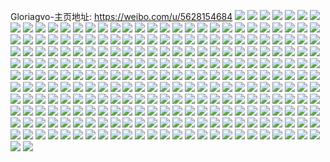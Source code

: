 Gloriagvo-主页地址: https://weibo.com/u/5628154684 
![](https://wx4.sinaimg.cn/mw2000/0068Ta8sly1h9gdxhpik3j32c0340e84.jpg) 
![](https://wx4.sinaimg.cn/mw2000/0068Ta8sly1h9gdxkg5q9j32c0340npg.jpg) 
![](https://wx4.sinaimg.cn/mw2000/0068Ta8sly1h9gdxmzstmj32c0340b2c.jpg) 
![](https://wx4.sinaimg.cn/mw2000/0068Ta8sly1h9gdxp6gszj32c0340u10.jpg) 
![](https://wx4.sinaimg.cn/mw2000/0068Ta8sly1h9gdxr34l6j32c0340b2c.jpg) 
![](https://wx4.sinaimg.cn/mw2000/0068Ta8sly1h9gdxt2qnrj32c0340u0z.jpg) 
![](https://wx4.sinaimg.cn/mw2000/0068Ta8sly1h9gdxxafk1j32c0340qv8.jpg) 
![](https://wx4.sinaimg.cn/mw2000/0068Ta8sly1h9gdxxz0zhj31hc1z44qp.jpg) 
![](https://wx4.sinaimg.cn/mw2000/0068Ta8sly1h91d29uwc9j317q1mdalr.jpg) 
![](https://wx4.sinaimg.cn/mw2000/0068Ta8sly1h91d2bkft8j32d935su0y.jpg) 
![](https://wx4.sinaimg.cn/mw2000/0068Ta8sly1h91d2dmgorj32d935sb2a.jpg) 
![](https://wx4.sinaimg.cn/mw2000/0068Ta8sly1h91d2ewpvdj320b35sx6p.jpg) 
![](https://wx4.sinaimg.cn/mw2000/0068Ta8sly1h91d29c1qsj315m1pcdvz.jpg) 
![](https://wx4.sinaimg.cn/mw2000/0068Ta8sly1h8t3i24qwhj32c0340u0y.jpg) 
![](https://wx4.sinaimg.cn/mw2000/0068Ta8sly1h8t3hzk748j32c0340qv6.jpg) 
![](https://wx4.sinaimg.cn/mw2000/0068Ta8sly1h8t3i548svj32c0340b2a.jpg) 
![](https://wx4.sinaimg.cn/mw2000/0068Ta8sly1h8t3i69g9rj31hc1z41kt.jpg) 
![](https://wx4.sinaimg.cn/mw2000/0068Ta8sly1h8t3i9yb4wj32c0340u0y.jpg) 
![](https://wx4.sinaimg.cn/mw2000/0068Ta8sly1h8qfkk4fr9j31ha1z2nhz.jpg) 
![](https://wx4.sinaimg.cn/mw2000/0068Ta8sly1h8qfkiyh6uj32a731nhdt.jpg) 
![](https://wx4.sinaimg.cn/mw2000/0068Ta8sly1h8mb9gm4yxj31ha1z47l0.jpg) 
![](https://wx4.sinaimg.cn/mw2000/0068Ta8sly1h81hlmwh00j31hc1z57wh.jpg) 
![](https://wx4.sinaimg.cn/mw2000/0068Ta8sly1h81hlkjszaj31hc1z44qp.jpg) 
![](https://wx4.sinaimg.cn/mw2000/0068Ta8sly1h7z4aumr8qj31u01z21kx.jpg) 
![](https://wx4.sinaimg.cn/mw2000/0068Ta8sly1h7jtv2xllgj32bk340u0z.jpg) 
![](https://wx4.sinaimg.cn/mw2000/0068Ta8sly1h7jtv4oi2gj31g41xmb29.jpg) 
![](https://wx4.sinaimg.cn/mw2000/0068Ta8sly1h7jtuuewnij32b633p7wj.jpg) 
![](https://wx4.sinaimg.cn/mw2000/0068Ta8sly1h7fh9iwecnj323e2sjx6r.jpg) 
![](https://wx4.sinaimg.cn/mw2000/0068Ta8sly1h79sv2gerhj31ha1z4npd.jpg) 
![](https://wx4.sinaimg.cn/mw2000/0068Ta8sly1h79sv1ihb6j31ha1z4qlw.jpg) 
![](https://wx4.sinaimg.cn/mw2000/0068Ta8sly1h6mmk7mbfsj31hc1z448f.jpg) 
![](https://wx4.sinaimg.cn/mw2000/0068Ta8sly1h6ivgsyy3nj31gm1y67kh.jpg) 
![](https://wx4.sinaimg.cn/mw2000/0068Ta8sly1h6ivgs5nc0j31df1twjtg.jpg) 
![](https://wx4.sinaimg.cn/mw2000/0068Ta8sly1h6ivgumxmij329l30u4qq.jpg) 
![](https://wx4.sinaimg.cn/mw2000/0068Ta8sly1h6ivgvmn3qj31g21xd4qp.jpg) 
![](https://wx4.sinaimg.cn/mw2000/0068Ta8sly1h6ha87mym5j31sc2dsx6q.jpg) 
![](https://wx4.sinaimg.cn/mw2000/0068Ta8sly1h6f5rtnrsdj32c0340hcg.jpg) 
![](https://wx4.sinaimg.cn/mw2000/0068Ta8sly1h6f5rvqvw0j329k3101kz.jpg) 
![](https://wx4.sinaimg.cn/mw2000/0068Ta8sly1h6f5sgj10hj32ad32me82.jpg) 
![](https://wx4.sinaimg.cn/mw2000/0068Ta8sly1h6f5sivl6jj32c0341b2c.jpg) 
![](https://wx4.sinaimg.cn/mw2000/0068Ta8sly1h6f5ski6q0j32c02j0tkm.jpg) 
![](https://wx4.sinaimg.cn/mw2000/0068Ta8sly1h6f5rrrdh9j31sc2ds489.jpg) 
![](https://wx4.sinaimg.cn/mw2000/0068Ta8sly1h68sd6h92zj32c0340hdu.jpg) 
![](https://wx4.sinaimg.cn/mw2000/0068Ta8sly1h68sd82zwzj32c0340e82.jpg) 
![](https://wx4.sinaimg.cn/mw2000/0068Ta8sly1h68sd4spetj32c0341x6p.jpg) 
![](https://wx4.sinaimg.cn/mw2000/0068Ta8sly1h5z36kg3blj32bz340hdv.jpg) 
![](https://wx4.sinaimg.cn/mw2000/0068Ta8sly1h5z36dpobdj32bz340kjn.jpg) 
![](https://wx4.sinaimg.cn/mw2000/0068Ta8sly1h5z36l9cggj31hc1z4gnt.jpg) 
![](https://wx4.sinaimg.cn/mw2000/0068Ta8sly1h5x79kqfa7j31hc1z4h9g.jpg) 
![](https://wx4.sinaimg.cn/mw2000/0068Ta8sly1h5x79m6c8qj31hc1z4u0x.jpg) 
![](https://wx4.sinaimg.cn/mw2000/0068Ta8sly1h5x79n8696j31hc1z4135.jpg) 
![](https://wx4.sinaimg.cn/mw2000/0068Ta8sly1h5x79izj4zj31hc1z47c0.jpg) 
![](https://wx4.sinaimg.cn/mw2000/0068Ta8sly1h5x79oojasj31hc1z41kx.jpg) 
![](https://wx4.sinaimg.cn/mw2000/0068Ta8sly1h5x79p6xbnj30v415jgvd.jpg) 
![](https://wx4.sinaimg.cn/mw2000/0068Ta8sly1h5j2wwt4t9j32c034lqv7.jpg) 
![](https://wx4.sinaimg.cn/mw2000/0068Ta8sly1h5j2wutdbsj31h81z4e81.jpg) 
![](https://wx4.sinaimg.cn/mw2000/0068Ta8sly1h5j2wy2gb7j31hc1z4hdt.jpg) 
![](https://wx4.sinaimg.cn/mw2000/0068Ta8sly1h4riwgvtwyj32c03401kz.jpg) 
![](https://wx4.sinaimg.cn/mw2000/0068Ta8sly1h4riwiddmfj32782xne82.jpg) 
![](https://wx4.sinaimg.cn/mw2000/0068Ta8sly1h4riwkk662j328k2ze4qr.jpg) 
![](https://wx4.sinaimg.cn/mw2000/0068Ta8sly1h4riwlwa4oj32c0340qv6.jpg) 
![](https://wx4.sinaimg.cn/mw2000/0068Ta8sly1h4riwf4ylpj32c0340b2a.jpg) 
![](https://wx4.sinaimg.cn/mw2000/0068Ta8sly1h4riwta5unj315o2421kx.jpg) 
![](https://wx4.sinaimg.cn/mw2000/0068Ta8sly1h4c2byo4baj32bv30cqv6.jpg) 
![](https://wx4.sinaimg.cn/mw2000/0068Ta8sly1h4c2bpffi2j32c0340qv6.jpg) 
![](https://wx4.sinaimg.cn/mw2000/0068Ta8sly1h4c2c2m969j32c0340qv6.jpg) 
![](https://wx4.sinaimg.cn/mw2000/0068Ta8sly1h3ot2hd857j32c0340x6p.jpg) 
![](https://wx4.sinaimg.cn/mw2000/0068Ta8sly1h3ot2ihztxj32c0340u0x.jpg) 
![](https://wx4.sinaimg.cn/mw2000/0068Ta8sly1h3ot2jjislj323g2u0u0x.jpg) 
![](https://wx4.sinaimg.cn/mw2000/0068Ta8sly1h3ot2l48xij32722xfx6q.jpg) 
![](https://wx4.sinaimg.cn/mw2000/0068Ta8sly1h3kpmihdz1j32ae31vhdu.jpg) 
![](https://wx4.sinaimg.cn/mw2000/0068Ta8sly1h3kpmkcgkrj32c0340qv6.jpg) 
![](https://wx4.sinaimg.cn/mw2000/0068Ta8sly1h3kpmgmqpdj32c03407wj.jpg) 
![](https://wx4.sinaimg.cn/mw2000/0068Ta8sly1h3kpmnhpl1j32c0341x6p.jpg) 
![](https://wx4.sinaimg.cn/mw2000/0068Ta8sly1h3kpmpyumjj32c0341hdw.jpg) 
![](https://wx4.sinaimg.cn/mw2000/0068Ta8sly1h392o5bk8mj32c91rgb2a.jpg) 
![](https://wx4.sinaimg.cn/mw2000/0068Ta8sly1h1v8bkfw8cj32c03411kz.jpg) 
![](https://wx4.sinaimg.cn/mw2000/0068Ta8sly1h1v8bnfcmnj321s2qd4qq.jpg) 
![](https://wx4.sinaimg.cn/mw2000/0068Ta8sly1h1v8bg5teaj32c032yb2b.jpg) 
![](https://wx4.sinaimg.cn/mw2000/0068Ta8sly1h1v8bodj0ij311t18pws5.jpg) 
![](https://wx4.sinaimg.cn/mw2000/0068Ta8sly1h1rmytoz0cj31qj2bd1ky.jpg) 
![](https://wx4.sinaimg.cn/mw2000/0068Ta8sly1h1rmyvwycsj32c0340npe.jpg) 
![](https://wx4.sinaimg.cn/mw2000/0068Ta8sly1h1rmyy3lu4j32b132qkjm.jpg) 
![](https://wx4.sinaimg.cn/mw2000/0068Ta8sly1h1pstras06j3279325u0x.jpg) 
![](https://wx4.sinaimg.cn/mw2000/0068Ta8sly1h1jcry1s0tj31zu2o7x6p.jpg) 
![](https://wx4.sinaimg.cn/mw2000/0068Ta8sly1h1jcrzfl46j324c2u81ky.jpg) 
![](https://wx4.sinaimg.cn/mw2000/0068Ta8sly1h1jcs0yhidj31sd2e9b2a.jpg) 
![](https://wx4.sinaimg.cn/mw2000/0068Ta8sly1h1jcs274asj32ba33z4qr.jpg) 
![](https://wx4.sinaimg.cn/mw2000/0068Ta8sly1h1jcs3wvo8j328g2z9qv7.jpg) 
![](https://wx4.sinaimg.cn/mw2000/0068Ta8sly1h1in51zm57j31sc2ajnpd.jpg) 
![](https://wx4.sinaimg.cn/mw2000/0068Ta8sly1h1e4kkvpcfj32a031cu0y.jpg) 
![](https://wx4.sinaimg.cn/mw2000/0068Ta8sly1h1e4kn89rqj32c033z4qs.jpg) 
![](https://wx4.sinaimg.cn/mw2000/0068Ta8sly1h1e4ko4vgsj31hw1yb7wh.jpg) 
![](https://wx4.sinaimg.cn/mw2000/0068Ta8sly1h13vlp8cb8j325e2v7hdu.jpg) 
![](https://wx4.sinaimg.cn/mw2000/0068Ta8sly1h13vlu35i8j32c0340qv6.jpg) 
![](https://wx4.sinaimg.cn/mw2000/0068Ta8sly1h13vlkeqxnj32c0340e83.jpg) 
![](https://wx4.sinaimg.cn/mw2000/0068Ta8sly1h13vm08hxdj32c03407wj.jpg) 
![](https://wx4.sinaimg.cn/mw2000/0068Ta8sly1h13vm7ic64j32c0340kjn.jpg) 
![](https://wx4.sinaimg.cn/mw2000/0068Ta8sly1h13vmfzdz9j32c0340kjn.jpg) 
![](https://wx4.sinaimg.cn/mw2000/0068Ta8sly1h13vmlw45tj325i2vc7wi.jpg) 
![](https://wx4.sinaimg.cn/mw2000/0068Ta8sly1h0vn4ihd4rj32c0341u0y.jpg) 
![](https://wx4.sinaimg.cn/mw2000/0068Ta8sly1h0vn4finr2j32c0340kjm.jpg) 
![](https://wx4.sinaimg.cn/mw2000/0068Ta8sly1h0vn4oqie0j32c0341kjm.jpg) 
![](https://wx4.sinaimg.cn/mw2000/0068Ta8sly1h0vn4s7pfaj32bz333hdt.jpg) 
![](https://wx4.sinaimg.cn/mw2000/0068Ta8sly1h0s8iruwfaj32bz31s7wi.jpg) 
![](https://wx4.sinaimg.cn/mw2000/0068Ta8sly1h0kppby0i3j32c0340qv7.jpg) 
![](https://wx4.sinaimg.cn/mw2000/0068Ta8sly1h0kpph889nj32c03414qs.jpg) 
![](https://wx4.sinaimg.cn/mw2000/0068Ta8sly1h0kpplk2kxj32c0340npf.jpg) 
![](https://wx4.sinaimg.cn/mw2000/0068Ta8sly1h0kpppan09j32c0340qv7.jpg) 
![](https://wx4.sinaimg.cn/mw2000/0068Ta8sly1h0kpp734maj32c0340npf.jpg) 
![](https://wx4.sinaimg.cn/mw2000/0068Ta8sly1h0kppr2rowj31ya2lq7wh.jpg) 
![](https://wx4.sinaimg.cn/mw2000/0068Ta8sly1h0kppsb84jj32c0340qv5.jpg) 
![](https://wx4.sinaimg.cn/mw2000/0068Ta8sly1h0kppv8bzuj32c03414qr.jpg) 
![](https://wx4.sinaimg.cn/mw2000/0068Ta8sly1h0kppxbtpyj32c03401ky.jpg) 
![](https://wx4.sinaimg.cn/mw2000/0068Ta8sly1h0kpq05uwcj32c0340qv6.jpg) 
![](https://wx4.sinaimg.cn/mw2000/0068Ta8sly1h0e2zm4qm8j32c0340qv8.jpg) 
![](https://wx4.sinaimg.cn/mw2000/0068Ta8sly1h0e2zqep5tj32b934sqv7.jpg) 
![](https://wx4.sinaimg.cn/mw2000/0068Ta8sly1h0e2zvz4k1j32c0340npg.jpg) 
![](https://wx4.sinaimg.cn/mw2000/0068Ta8sly1h0e2zyvwjuj32ap34yb2a.jpg) 
![](https://wx4.sinaimg.cn/mw2000/0068Ta8sly1h0e300n4rwj32c0340b2a.jpg) 
![](https://wx4.sinaimg.cn/mw2000/0068Ta8sly1h0e302g7yij32c0340x6p.jpg) 
![](https://wx4.sinaimg.cn/mw2000/0068Ta8sly1h0e306ov0hj32c0340b2a.jpg) 
![](https://wx4.sinaimg.cn/mw2000/0068Ta8sly1h0e30a5x0nj32c0340u0y.jpg) 
![](https://wx4.sinaimg.cn/mw2000/0068Ta8sly1h0asvud5flj32c03401l0.jpg) 
![](https://wx4.sinaimg.cn/mw2000/0068Ta8sly1h0asvz4i1yj32by33z7wj.jpg) 
![](https://wx4.sinaimg.cn/mw2000/0068Ta8sly1h0asw1fhcpj32c03401kz.jpg) 
![](https://wx4.sinaimg.cn/mw2000/0068Ta8sly1h0asvw7nd9j32be340npd.jpg) 
![](https://wx4.sinaimg.cn/mw2000/0068Ta8sly1h0asw34qx7j31sc2ds7wi.jpg) 
![](https://wx4.sinaimg.cn/mw2000/0068Ta8sly1h0asw46grvj312a1fl7kr.jpg) 
![](https://wx4.sinaimg.cn/mw2000/0068Ta8sly1h095n9n888j329e3401ky.jpg) 
![](https://wx4.sinaimg.cn/mw2000/0068Ta8sly1h099j4xxdej32c0340kjm.jpg) 
![](https://wx4.sinaimg.cn/mw2000/0068Ta8sly1h095n7ofbbj329e340u0x.jpg) 
![](https://wx4.sinaimg.cn/mw2000/0068Ta8sly1h0641m2ou7j31o02801fc.jpg) 
![](https://wx4.sinaimg.cn/mw2000/0068Ta8sly1h0641kqebsj31o0280kf3.jpg) 
![](https://wx4.sinaimg.cn/mw2000/0068Ta8sly1h02qcu3smsj32c03554qr.jpg) 
![](https://wx4.sinaimg.cn/mw2000/0068Ta8sly1h02qcsacv1j32c0340x6q.jpg) 
![](https://wx4.sinaimg.cn/mw2000/0068Ta8sly1h02qcv13gnj31581iyu0v.jpg) 
![](https://wx4.sinaimg.cn/mw2000/0068Ta8sly1h02qcwkikcj32c0340u0y.jpg) 
![](https://wx4.sinaimg.cn/mw2000/0068Ta8sly1h02qd3vw45j32c0340qv6.jpg) 
![](https://wx4.sinaimg.cn/mw2000/0068Ta8sly1h02qd1cy51j32bz340kjm.jpg) 
![](https://wx4.sinaimg.cn/mw2000/0068Ta8sly1h01049uzbzj326q2wzx6q.jpg) 
![](https://wx4.sinaimg.cn/mw2000/0068Ta8sly1gzwrxsm4c4j32c0340x6q.jpg) 
![](https://wx4.sinaimg.cn/mw2000/0068Ta8sly1gzwry1misqj32c0340e83.jpg) 
![](https://wx4.sinaimg.cn/mw2000/0068Ta8sly1gzwry7du7ij32c0340npe.jpg) 
![](https://wx4.sinaimg.cn/mw2000/0068Ta8sly1gzwrxo2ijzj32662w81kz.jpg) 
![](https://wx4.sinaimg.cn/mw2000/0068Ta8sly1gzwrybfaolj32c0340kjn.jpg) 
![](https://wx4.sinaimg.cn/mw2000/0068Ta8sly1gzwryfmyiij32c0340e83.jpg) 
![](https://wx4.sinaimg.cn/mw2000/0068Ta8sly1gzupxuz2fuj326w2x7hdu.jpg) 
![](https://wx4.sinaimg.cn/mw2000/0068Ta8sly1gzupxradg5j327a2xq7wj.jpg) 
![](https://wx4.sinaimg.cn/mw2000/0068Ta8sly1gzupy3q1j1j32562uwb2b.jpg) 
![](https://wx4.sinaimg.cn/mw2000/0068Ta8sly1gzscbtbrxvj32c0340npf.jpg) 
![](https://wx4.sinaimg.cn/mw2000/0068Ta8sly1gzscbv9je1j324q2ua7wj.jpg) 
![](https://wx4.sinaimg.cn/mw2000/0068Ta8sly1gzscbwtr4pj32bs33ze83.jpg) 
![](https://wx4.sinaimg.cn/mw2000/0068Ta8sly1gzscby8nwmj32c03407wk.jpg) 
![](https://wx4.sinaimg.cn/mw2000/0068Ta8sly1gzscbzw2nmj32c0340b2c.jpg) 
![](https://wx4.sinaimg.cn/mw2000/0068Ta8sly1gzscbryvp9j32c0340e85.jpg) 
![](https://wx4.sinaimg.cn/mw2000/0068Ta8sly1gzscc22mysj32c0340e85.jpg) 
![](https://wx4.sinaimg.cn/mw2000/0068Ta8sly1gzpht648gnj32c02c0hdu.jpg) 
![](https://wx4.sinaimg.cn/mw2000/0068Ta8sly1gxh7hglzm9j32c03404qr.jpg) 
![](https://wx4.sinaimg.cn/mw2000/0068Ta8sly1gxh7hs8ychj32c0340e83.jpg) 
![](https://wx4.sinaimg.cn/mw2000/0068Ta8sly1gxh7i0igwij32c03407wj.jpg) 
![](https://wx4.sinaimg.cn/mw2000/0068Ta8sly1gxdgwal4jrj32c03404qq.jpg) 
![](https://wx4.sinaimg.cn/mw2000/0068Ta8sly1gxdgwujsohj32c03407wi.jpg) 
![](https://wx4.sinaimg.cn/mw2000/0068Ta8sly1gxdgwvh9joj32c0340b2a.jpg) 
![](https://wx4.sinaimg.cn/mw2000/0068Ta8sly1gwjhpkk4jcj327q2yckjm.jpg) 
![](https://wx4.sinaimg.cn/mw2000/0068Ta8sly1gwjhpn8g42j325r2vo4qr.jpg) 
![](https://wx4.sinaimg.cn/mw2000/0068Ta8sly1gwjhppgnkuj32c0340qv7.jpg) 
![](https://wx4.sinaimg.cn/mw2000/0068Ta8sly1gwjhpilusxj32c03401l1.jpg) 
![](https://wx4.sinaimg.cn/mw2000/0068Ta8sly1gwjhprrx0aj32be340kjn.jpg) 
![](https://wx4.sinaimg.cn/mw2000/0068Ta8sly1gwjhptron1j31o0280qv6.jpg) 
![](https://wx4.sinaimg.cn/mw2000/0068Ta8sly1gvv7dysly2j32c03407wj.jpg) 
![](https://wx4.sinaimg.cn/mw2000/0068Ta8sly1gvv7e0dk7oj32c0340u0y.jpg) 
![](https://wx4.sinaimg.cn/mw2000/0068Ta8sly1gvv7e2mbyzj32c0340x6q.jpg) 
![](https://wx4.sinaimg.cn/mw2000/0068Ta8sly1gvv7e5l3y8j32c0340kjn.jpg) 
![](https://wx4.sinaimg.cn/mw2000/0068Ta8sly1gvv7e7v7esj32c0340hdv.jpg) 
![](https://wx4.sinaimg.cn/mw2000/0068Ta8sly1gvv7dwxausj32c034t1kz.jpg) 
![](https://wx4.sinaimg.cn/mw2000/0068Ta8sly1gvv7ea7z91j32c03404qr.jpg) 
![](https://wx4.sinaimg.cn/mw2000/0068Ta8sly1gvv7ebb7xzj315o2etnpd.jpg) 
![](https://wx4.sinaimg.cn/mw2000/0068Ta8sly1gvv7ecqy6yj32c0340kjl.jpg) 
![](https://wx4.sinaimg.cn/mw2000/0068Ta8sly1gujyjpwxexj62bb31gu0y02.jpg) 
![](https://wx4.sinaimg.cn/mw2000/0068Ta8sly1gujyjrrr0tj62bb333e8302.jpg) 
![](https://wx4.sinaimg.cn/mw2000/0068Ta8sly1gujyjsy8s1j320q2nwe82.jpg) 
![](https://wx4.sinaimg.cn/mw2000/0068Ta8sly1guanzzfixmj624f2twe8202.jpg) 
![](https://wx4.sinaimg.cn/mw2000/0068Ta8sly1guao00omqrj61l02bdhdt02.jpg) 
![](https://wx4.sinaimg.cn/mw2000/0068Ta8sly1gu09lby6zaj324a2tp1ky.jpg) 
![](https://wx4.sinaimg.cn/mw2000/0068Ta8sly1gu09lacwzjj316o1kwk9s.jpg) 
![](https://wx4.sinaimg.cn/mw2000/0068Ta8sly1grvzyfh0trj32c0340b2a.jpg) 
![](https://wx4.sinaimg.cn/mw2000/0068Ta8sly1grvzyhq2rgj32b91kp4qp.jpg) 
![](https://wx4.sinaimg.cn/mw2000/0068Ta8sly1grd8ej1ljwj31zy2nxqv8.jpg) 
![](https://wx4.sinaimg.cn/mw2000/0068Ta8sly1grd8enq9p5j32c03407wm.jpg) 
![](https://wx4.sinaimg.cn/mw2000/0068Ta8sly1grd8epk1h8j32b81ds1ky.jpg) 
![](https://wx4.sinaimg.cn/mw2000/0068Ta8sly1gqvivrgmwqj31ph2dsb2a.jpg) 
![](https://wx4.sinaimg.cn/mw2000/0068Ta8sly1gqi8oxmxgkj32c035ib2b.jpg) 
![](https://wx4.sinaimg.cn/mw2000/0068Ta8sly1gqi8ozy718j33402c0kjm.jpg) 
![](https://wx4.sinaimg.cn/mw2000/0068Ta8sly1gqi8p1ife2j322o340kjl.jpg) 
![](https://wx4.sinaimg.cn/mw2000/0068Ta8sly1gqi8ot3207j32jn1j8x5y.jpg) 
![](https://wx4.sinaimg.cn/mw2000/0068Ta8sly1gq2tsyg68aj32bj2z61kz.jpg) 
![](https://wx4.sinaimg.cn/mw2000/0068Ta8sly1gq2tsx1dhzj32c03401l0.jpg) 
![](https://wx4.sinaimg.cn/mw2000/0068Ta8sly1gq2tsz82d6j31p029cnpd.jpg) 
![](https://wx4.sinaimg.cn/mw2000/0068Ta8sgy1gosv3s0c5wj31zq1zqkco.jpg) 
![](https://wx4.sinaimg.cn/mw2000/0068Ta8sgy1gosv3ssfqdj327i27iu0x.jpg) 
![](https://wx4.sinaimg.cn/mw2000/0068Ta8sgy1gosv3ugx9xj32c02rg7wl.jpg) 
![](https://wx4.sinaimg.cn/mw2000/0068Ta8sgy1gosv3qw00aj329v2oiu0z.jpg) 
![](https://wx4.sinaimg.cn/mw2000/0068Ta8sgy1gosv3vtgy2j32c03407wj.jpg) 
![](https://wx4.sinaimg.cn/mw2000/0068Ta8sgy1gosv3xluwtj31ya2lqhdx.jpg) 
![](https://wx4.sinaimg.cn/mw2000/0068Ta8sly1gobcqsj8vyj30xb1attiw.jpg) 
![](https://wx4.sinaimg.cn/mw2000/0068Ta8sly1gnhjvtxw75j325a1vsqv5.jpg) 
![](https://wx4.sinaimg.cn/mw2000/0068Ta8sly1gnhjvvlyagj32bs261x6q.jpg) 
![](https://wx4.sinaimg.cn/mw2000/0068Ta8sly1gnhjvsxrh8j31hn1zb7wh.jpg) 
![](https://wx4.sinaimg.cn/mw2000/0068Ta8sly1gn4r5cznhij32c0340x6s.jpg) 
![](https://wx4.sinaimg.cn/mw2000/0068Ta8sly1gn4r5fmgf4j32c0340qv9.jpg) 
![](https://wx4.sinaimg.cn/mw2000/0068Ta8sly1gn4r5hf9ttj32c035ikjn.jpg) 
![](https://wx4.sinaimg.cn/mw2000/0068Ta8sly1gn4r5jiunej32c035ahdv.jpg) 
![](https://wx4.sinaimg.cn/mw2000/0068Ta8sly1gn4r5mk9mej327z2z5hdw.jpg) 
![](https://wx4.sinaimg.cn/mw2000/0068Ta8sly1gmvclesp7cj31sc2614qs.jpg) 
![](https://wx4.sinaimg.cn/mw2000/0068Ta8sly1gmvclh658lj31sc25mx6r.jpg) 
![](https://wx4.sinaimg.cn/mw2000/0068Ta8sly1gmvclj52lnj31sa26dx6r.jpg) 
![](https://wx4.sinaimg.cn/mw2000/0068Ta8sly1gmvclkuk9ij31sc28n1l0.jpg) 
![](https://wx4.sinaimg.cn/mw2000/0068Ta8sly1gmvclmdzbyj31sc28iqv7.jpg) 
![](https://wx4.sinaimg.cn/mw2000/0068Ta8sly1gmvclnq4nuj31sc28ikjn.jpg) 
![](https://wx4.sinaimg.cn/mw2000/0068Ta8sly1gltnemnlnij32b0340hdv.jpg) 
![](https://wx4.sinaimg.cn/mw2000/0068Ta8sly1gltnezu5jij327v2z6e84.jpg) 
![](https://wx4.sinaimg.cn/mw2000/0068Ta8sly1gltnet0wsrj324k2xpu0z.jpg) 
![](https://wx4.sinaimg.cn/mw2000/0068Ta8sly1gltnfhsqmaj32c0340e84.jpg) 
![](https://wx4.sinaimg.cn/mw2000/0068Ta8sly1gltnf6ez6bj32c02cme84.jpg) 
![](https://wx4.sinaimg.cn/mw2000/0068Ta8sly1gltnfc5ih2j32c02c0b2b.jpg) 
![](https://wx4.sinaimg.cn/mw2000/0068Ta8sly1gltnfmz7m9j32c02c0npf.jpg) 
![](https://wx4.sinaimg.cn/mw2000/0068Ta8sly1gltnegz70kj32522521kz.jpg) 
![](https://wx4.sinaimg.cn/mw2000/0068Ta8sly1gltnfr6rw5j32c0352hdu.jpg) 
![](https://wx4.sinaimg.cn/mw2000/0068Ta8sly1gls8exwgdoj32c02c0u0x.jpg) 
![](https://wx4.sinaimg.cn/mw2000/0068Ta8sly1gls8ewx8h7j32c02c07wi.jpg) 
![](https://wx4.sinaimg.cn/mw2000/0068Ta8sly1gls8eyn1jrj324n24ne81.jpg) 
![](https://wx4.sinaimg.cn/mw2000/0068Ta8sly1gl76m4cw02j32c0340x6q.jpg) 
![](https://wx4.sinaimg.cn/mw2000/0068Ta8sly1gk67kllg0ej32c0340kjn.jpg) 
![](https://wx4.sinaimg.cn/mw2000/0068Ta8sly1gk67kq009ij32c0340e84.jpg) 
![](https://wx4.sinaimg.cn/mw2000/0068Ta8sly1gk67ktfq4zj32c03401l0.jpg) 
![](https://wx4.sinaimg.cn/mw2000/0068Ta8sly1gk67kw0vuzj32c0340b2b.jpg) 
![](https://wx4.sinaimg.cn/mw2000/0068Ta8sly1gjrcl3mve3j323n25s4qr.jpg) 
![](https://wx4.sinaimg.cn/mw2000/0068Ta8sly1gjrcl5jrl8j323c23cx6q.jpg) 
![](https://wx4.sinaimg.cn/mw2000/0068Ta8sly1gjrcl7rntfj32c02c0b2b.jpg) 
![](https://wx4.sinaimg.cn/mw2000/0068Ta8sly1gjrcl9z1hij32c037anpf.jpg) 
![](https://wx4.sinaimg.cn/mw2000/0068Ta8sly1gjrclckwztj32c03527wj.jpg) 
![](https://wx4.sinaimg.cn/mw2000/0068Ta8sly1gjrclelcjdj32c02ey1kz.jpg) 
![](https://wx4.sinaimg.cn/mw2000/0068Ta8sly1gjh4bx1bxsj32c0340hdx.jpg) 
![](https://wx4.sinaimg.cn/mw2000/0068Ta8sly1ginzdqzly2j32c02c01l0.jpg) 
![](https://wx4.sinaimg.cn/mw2000/0068Ta8sly1ggttjelaaxj32c01ebu0x.jpg) 
![](https://wx4.sinaimg.cn/mw2000/0068Ta8sly1ggrwt22j8pj32c034yx6r.jpg) 
![](https://wx4.sinaimg.cn/mw2000/0068Ta8sly1ggrwt5ulhoj32c0340e82.jpg) 
![](https://wx4.sinaimg.cn/mw2000/0068Ta8sly1ggrwt4et35j32c0356qv7.jpg) 
![](https://wx4.sinaimg.cn/mw2000/0068Ta8sly1ggrwt0va9qj32c0352qv6.jpg) 
![](https://wx4.sinaimg.cn/mw2000/0068Ta8sly1ggrwt71nvxj32c034yhdv.jpg) 
![](https://wx4.sinaimg.cn/mw2000/0068Ta8sly1ggrwt86l5oj32c0340qv5.jpg) 
![](https://wx4.sinaimg.cn/mw2000/0068Ta8sly1ggi3xho6p6j32bk3407wh.jpg) 
![](https://wx4.sinaimg.cn/mw2000/0068Ta8sly1ggi3xgoh9dj32622zje82.jpg) 
![](https://wx4.sinaimg.cn/mw2000/0068Ta8sly1ggi3xiqefqj32c03404qq.jpg) 
![](https://wx4.sinaimg.cn/mw2000/0068Ta8sly1gget5vx32qj32c03404qs.jpg) 
![](https://wx4.sinaimg.cn/mw2000/0068Ta8sly1gget5xpodsj329430u1l0.jpg) 
![](https://wx4.sinaimg.cn/mw2000/0068Ta8sly1gget5zfoqlj328i2z4hdv.jpg) 
![](https://wx4.sinaimg.cn/mw2000/0068Ta8sly1gbmdv4iikzj32c02c0hdt.jpg) 
